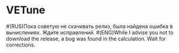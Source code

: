 # VETune

#(RUS)Пока советую не скачивать релиз, была найдена ошибка в вычислениях. Ждите исправлений.
#(ENG)While I advise you not to download the release, a bug was found in the calculation. Wait for corrections.
